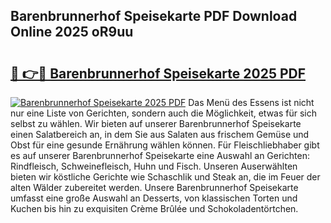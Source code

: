 ## Barenbrunnerhof Speisekarte PDF Download Online 2025 oR9uu

# <h2><a href="http://gcckf9i.nevu.top/?p=Barenbrunnerhof+Speisekarte">🔗 👉🔴 Barenbrunnerhof Speisekarte 2025 PDF</a></h2>

[![Barenbrunnerhof Speisekarte 2025 PDF](https://i.imgur.com/dBaPXMq.png)](http://gcckf9i.nevu.top/?p=Barenbrunnerhof+Speisekarte)
Das Menü des Essens ist nicht nur eine Liste von Gerichten, sondern auch die Möglichkeit, etwas für sich selbst zu wählen. Wir bieten auf unserer Barenbrunnerhof Speisekarte einen Salatbereich an, in dem Sie aus Salaten aus frischem Gemüse und Obst für eine gesunde Ernährung wählen können. Für Fleischliebhaber gibt es auf unserer Barenbrunnerhof Speisekarte eine Auswahl an Gerichten: Rindfleisch, Schweinefleisch, Huhn und Fisch. Unseren Auserwählten bieten wir köstliche Gerichte wie Schaschlik und Steak an, die im Feuer der alten Wälder zubereitet werden. Unsere Barenbrunnerhof Speisekarte umfasst eine große Auswahl an Desserts, von klassischen Torten und Kuchen bis hin zu exquisiten Crème Brûlée und Schokoladentörtchen.
